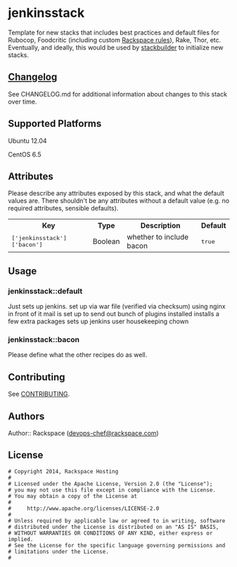 # jenkinsstack

Template for new stacks that includes best practices and default files for
Rubocop, Foodcritic (including custom [Rackspace rules](https://github.com/AutomationSupport/foodcritic-rackspace-rules)),
Rake, Thor, etc. Eventually, and ideally, this would be used by [stackbuilder](https://github.com/rackerlabs/stackbuilder)
to initialize new stacks.

## [Changelog](CHANGELOG.md)

See CHANGELOG.md for additional information about changes to this stack over time.

## Supported Platforms

Ubuntu 12.04

CentOS 6.5

## Attributes

Please describe any attributes exposed by this stack, and what the default values are. There shouldn't be any attributes without a default value (e.g. no required attributes, sensible defaults).

<table>
  <tr>
    <th>Key</th>
    <th>Type</th>
    <th>Description</th>
    <th>Default</th>
  </tr>
  <tr>
    <td><tt>['jenkinsstack']['bacon']</tt></td>
    <td>Boolean</td>
    <td>whether to include bacon</td>
    <td><tt>true</tt></td>
  </tr>
</table>

## Usage

### jenkinsstack::default

Just sets up jenkins.
        set up via war file (verified via checksum)
        using nginx in front of it
        mail is set up to send out
        bunch of plugins installed
        installs a few extra packages
        sets up jenkins user
        housekeeping chown

### jenkinsstack::bacon

Please define what the other recipes do as well.

## Contributing

See [CONTRIBUTING](https://github.com/AutomationSupport/jenkinsstack/blob/master/CONTRIBUTING.md).

## Authors

Author:: Rackspace (devops-chef@rackspace.com)

## License
```
# Copyright 2014, Rackspace Hosting
#
# Licensed under the Apache License, Version 2.0 (the "License");
# you may not use this file except in compliance with the License.
# You may obtain a copy of the License at
#
#     http://www.apache.org/licenses/LICENSE-2.0
#
# Unless required by applicable law or agreed to in writing, software
# distributed under the License is distributed on an "AS IS" BASIS,
# WITHOUT WARRANTIES OR CONDITIONS OF ANY KIND, either express or implied.
# See the License for the specific language governing permissions and
# limitations under the License.
#
```
